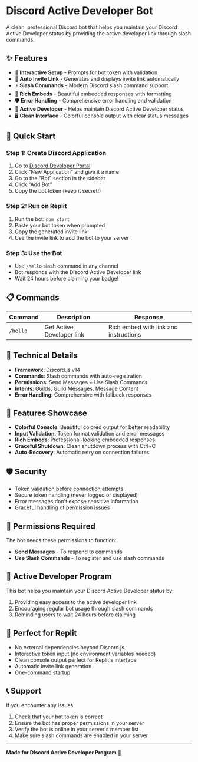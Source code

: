 # Discord Active Developer Bot

A clean, professional Discord bot that helps you maintain your Discord Active Developer status by providing the active developer link through slash commands.

## ✨ Features

- 🤖 **Interactive Setup** - Prompts for bot token with validation
- 🔗 **Auto Invite Link** - Generates and displays invite link automatically  
- ⚡ **Slash Commands** - Modern Discord slash command support
- 🎨 **Rich Embeds** - Beautiful embedded responses with formatting
- 🛡️ **Error Handling** - Comprehensive error handling and validation
- 🎯 **Active Developer** - Helps maintain Discord Active Developer status
- 🖥️ **Clean Interface** - Colorful console output with clear status messages

## 🚀 Quick Start

### Step 1: Create Discord Application
1. Go to [Discord Developer Portal](https://discord.com/developers/applications)
2. Click "New Application" and give it a name
3. Go to the "Bot" section in the sidebar
4. Click "Add Bot" 
5. Copy the bot token (keep it secret!)

### Step 2: Run on Replit
1. Run the bot: `npm start`
2. Paste your bot token when prompted
3. Copy the generated invite link
4. Use the invite link to add the bot to your server

### Step 3: Use the Bot
- Use `/hello` slash command in any channel
- Bot responds with the Discord Active Developer link
- Wait 24 hours before claiming your badge!

## 📋 Commands

| Command | Description | Response |
|---------|-------------|----------|
| `/hello` | Get Active Developer link | Rich embed with link and instructions |

## 🔧 Technical Details

- **Framework**: Discord.js v14
- **Commands**: Slash commands with auto-registration
- **Permissions**: Send Messages + Use Slash Commands
- **Intents**: Guilds, Guild Messages, Message Content
- **Error Handling**: Comprehensive with fallback responses

## 🎨 Features Showcase

- **Colorful Console**: Beautiful colored output for better readability
- **Input Validation**: Token format validation and error messages
- **Rich Embeds**: Professional-looking embedded responses
- **Graceful Shutdown**: Clean shutdown process with Ctrl+C
- **Auto-Recovery**: Automatic retry on connection failures

## 🛡️ Security

- Token validation before connection attempts
- Secure token handling (never logged or displayed)
- Error messages don't expose sensitive information
- Graceful handling of permission issues

## 📱 Permissions Required

The bot needs these permissions to function:
- **Send Messages** - To respond to commands
- **Use Slash Commands** - To register and use slash commands

## 🔄 Active Developer Program

This bot helps you maintain your Discord Active Developer status by:
1. Providing easy access to the active developer link
2. Encouraging regular bot usage through slash commands
3. Reminding users to wait 24 hours before claiming

## 🎯 Perfect for Replit

- No external dependencies beyond Discord.js
- Interactive token input (no environment variables needed)
- Clean console output perfect for Replit's interface
- Automatic invite link generation
- One-command startup

## 📞 Support

If you encounter any issues:
1. Check that your bot token is correct
2. Ensure the bot has proper permissions in your server
3. Verify the bot is online in your server's member list
4. Make sure slash commands are enabled in your server

---

**Made for Discord Active Developer Program** 🎯